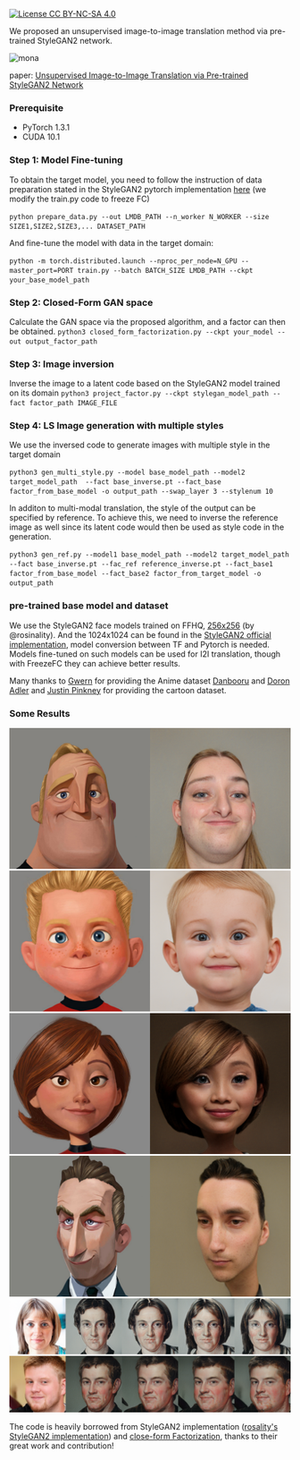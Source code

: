 [![License CC BY-NC-SA 4.0](https://img.shields.io/badge/license-CC4.0-blue.svg)](https://github.com/HideUnderBush/UI2I_via_StyleGAN2/blob/main/LICENSE.md)

We proposed an unsupervised image-to-image translation method via pre-trained StyleGAN2 network. 

![mona](results/mona_multi.png)

paper: [Unsupervised Image-to-Image Translation via Pre-trained StyleGAN2 Network](https://arxiv.org/abs/2010.05713)

### Prerequisite
* PyTorch 1.3.1
* CUDA 10.1

### Step 1: Model Fine-tuning
To obtain the target model, you need to follow the instruction of data preparation stated in the StyleGAN2 pytorch implementation [here](ub.com/rosinality/stylegan2-pytorch) (we modify the train.py code to freeze FC)

``python prepare_data.py --out LMDB_PATH --n_worker N_WORKER --size SIZE1,SIZE2,SIZE3,... DATASET_PATH``

And fine-tune the model with data in the target domain:

``python -m torch.distributed.launch --nproc_per_node=N_GPU --master_port=PORT train.py --batch BATCH_SIZE LMDB_PATH --ckpt your_base_model_path`` 

### Step 2: Closed-Form GAN space
Calculate the GAN space via the proposed algorithm, and a factor can then be obtained.
``python3 closed_form_factorization.py --ckpt your_model --out output_factor_path``

### Step 3: Image inversion
Inverse the image to a latent code based on the StyleGAN2 model trained on its domain
``python3 project_factor.py --ckpt stylegan_model_path --fact factor_path IMAGE_FILE``

### Step 4: LS Image generation with multiple styles
We use the inversed code to generate images with multiple style in the target domain

``python3 gen_multi_style.py --model base_model_path --model2 target_model_path  --fact base_inverse.pt --fact_base factor_from_base_model -o output_path --swap_layer 3 --stylenum 10``

In additon to multi-modal translation, the style of the output can be specified by reference. To achieve this, we need to inverse the reference image as well since its latent code would then be used as style code in the generation. 

``python3 gen_ref.py --model1 base_model_path --model2 target_model_path --fact base_inverse.pt --fac_ref reference_inverse.pt --fact_base1 factor_from_base_model --fact_base2 factor_from_target_model -o output_path``

### pre-trained base model and dataset
We use the StyleGAN2 face models trained on FFHQ, [256x256](https://drive.google.com/open?id=1PQutd-JboOCOZqmd95XWxWrO8gGEvRcO) (by @rosinality). And the 1024x1024 can be found in the [StyleGAN2 official implementation](https://github.com/NVlabs/stylegan2), model conversion between TF and Pytorch is needed. Models fine-tuned on such models can be used for I2I translation, though with FreezeFC they can achieve better results. 

Many thanks to [Gwern](https://www.gwern.net/) for providing the Anime dataset [Danbooru](https://www.gwern.net/Danbooru2018) and [Doron Adler](https://linktr.ee/Norod78) and [Justin Pinkney](https://www.justinpinkney.com/) for providing the cartoon dataset. 

### Some Results
![cartoon2face1](results/cartoon_1.png)
![cartoon2face2](results/cartoon_2.png)
![cartoon2face3](results/cartoon_3.png)
![cartoon2face4](results/cartoon_4.png)
![face2portrait1](results/portrait1.png)
![face2portrait2](results/portrait2.png)

The code is heavily borrowed from StyleGAN2 implementation ([rosality's StyleGAN2 implementation](https://github.com/rosinality/stylegan2-pytorch)) and [close-form Factorization](https://arxiv.org/abs/2007.06600), thanks to their great work and contribution!

